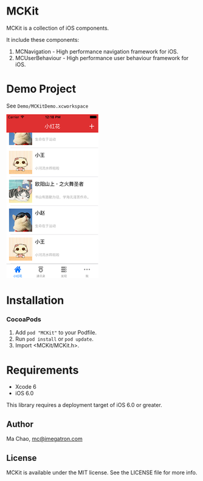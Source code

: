 MCKit
=====
MCKit is a collection of iOS components.

It include these components:

1. MCNavigation - High performance navigation framework for iOS.
2. MCUserBehaviour - High performance user behaviour framework for iOS.

Demo Project
============
See `Demo/MCKitDemo.xcworkspace`

![pic01](Demo/Snapshots/screen_shot_01.png)


Installation
==============

### CocoaPods

1. Add `pod "MCKit"` to your Podfile.
2. Run `pod install` or `pod update`.
3. Import \<MCKit/MCKit.h\>.

Requirements
==============
* Xcode 6
* iOS 6.0

This library requires a deployment target of iOS 6.0 or greater.

## Author
Ma Chao, mc@imegatron.com

## License
MCKit is available under the MIT license. See the LICENSE file for more info.